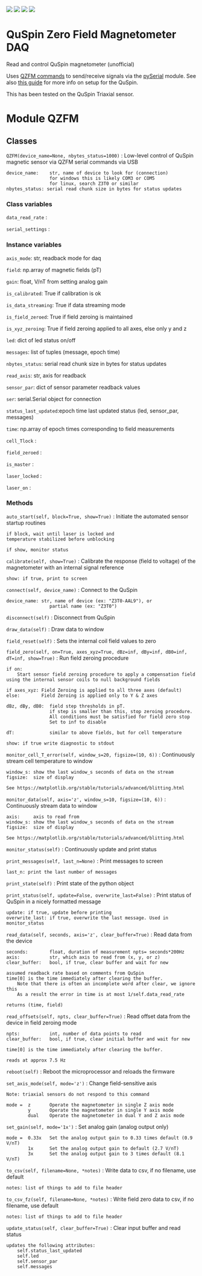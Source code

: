 <img src="https://img.shields.io/github/languages/top/ucn-triumf/QZFM"/> <img src="https://img.shields.io/github/languages/code-size/ucn-triumf/QZFM"/> <img src="https://img.shields.io/github/license/ucn-triumf/QZFM"/> <img src="https://img.shields.io/github/last-commit/ucn-triumf/QZFM"/> 


# QuSpin Zero Field Magnetometer DAQ

Read and control QuSpin magnetometer (unofficial)

Uses [QZFM commands] to send/receive signals via the [pySerial](https://pyserial.readthedocs.io/) module. See also [this guide](https://quspin.com/products-qzfm-gen2-arxiv/qzfm-quick-start-guide/) for more info on setup for the QuSpin.

This has been tested on the QuSpin Triaxial sensor. 

Module QZFM
===========

Classes
-------

`QZFM(device_name=None, nbytes_status=1000)`
:   Low-level control of QuSpin magnetic sensor via QZFM serial commands via USB

    device_name:    str, name of device to look for (connection)
                    for windows this is likely COM3 or COM5
                    for linux, search Z3T0 or similar    
    nbytes_status: serial read chunk size in bytes for status updates

### Class variables

`data_read_rate`
:

`serial_settings`
:

### Instance variables

`axis_mode`:          str, readback mode for daq

`field`:              np.array of magnetic fields (pT)

`gain`:               float, V/nT from setting analog gain

`is_calibrated`:      True if calibration is ok

`is_data_streaming`:  True if data streaming mode   

`is_field_zeroed`:    True if field zeroing is maintained

`is_xyz_zeroing`:     True if field zeroing applied to all axes, else only y and z

`led`:                dict of led status on/off

`messages`:           list of tuples (message, epoch time)

`nbytes_status`:      serial read chunk size in bytes for status updates

`read_axis`:          str, axis for readback

`sensor_par`:         dict of sensor parameter readback values

`ser`:                serial.Serial object for connection

`status_last_updated`:epoch time last updated status (led, sensor_par, messages)

`time`:               np.array of epoch times corresponding to field measurements 

`cell_Tlock`
:

`field_zeroed`
:

`is_master`
:

`laser_locked`
:

`laser_on`
:

### Methods

`auto_start(self, block=True, show=True)`
:   Initiate the automated sensor startup routines
        
    if block, wait until laser is locked and 
    temperature stabilized before unblocking
    
    if show, monitor status

`calibrate(self, show=True)`
:   Calibrate the response (field to voltage) of the magnetometer with an internal signal reference
    
    show: if true, print to screen

`connect(self, device_name)`
:   Connect to the QuSpin
    
    device_name: str, name of device (ex: "Z3T0-AAL9"), or 
                    partial name (ex: "Z3T0")

`disconnect(self)`
:   Disconnect from QuSpin

`draw_data(self)`
:   Draw data to window

`field_reset(self)`
:   Sets the internal coil field values to zero

`field_zero(self, on=True, axes_xyz=True, dBz=inf, dBy=inf, dB0=inf, dT=inf, show=True)`
:   Run field zeroing procedure
    
    if on: 
        Start sensor field zeroing procedure to apply a compensation field using the internal sensor coils to null background fields 
    
    if axes_xyz: Field Zeroing is applied to all three axes (default)
    else:        Field Zeroing is applied only to Y & Z axes
    
    dBz, dBy, dB0:  field step thresholds in pT. 
                    if step is smaller than this, stop zeroing procedure.
                    All conditions must be satisfied for field zero stop
                    Set to inf to disable
    
    dT:             similar to above fields, but for cell temperature
    
    show: if true write diagnostic to stdout

`monitor_cell_T_error(self, window_s=20, figsize=(10, 6))`
:   Continuously stream cell temperature to window
    
    window_s: show the last window_s seconds of data on the stream
    figsize:  size of display
    
    See https://matplotlib.org/stable/tutorials/advanced/blitting.html

`monitor_data(self, axis='z', window_s=10, figsize=(10, 6))`
:   Continuously stream data to window
    
    axis:     axis to read from
    window_s: show the last window_s seconds of data on the stream
    figsize:  size of display
    
    See https://matplotlib.org/stable/tutorials/advanced/blitting.html

`monitor_status(self)`
:   Continuously update and print status

`print_messages(self, last_n=None)`
:   Print messages to screen
    
    last_n: print the last number of messages

`print_state(self)`
:   Print state of the python object

`print_status(self, update=False, overwrite_last=False)`
:   Print status of QuSpin in a nicely formatted message
    
    update: if true, update before printing
    overwrite_last: if true, overwrite the last message. Used in monitor_status

`read_data(self, seconds, axis='z', clear_buffer=True)`
:   Read data from the device 
    
    seconds:        float, duration of measurement npts= seconds*200Hz
    axis:           str, which axis to read from (x, y, or z)
    clear_buffer:   bool, if true, clear buffer and wait for new
    
    assumed readback rate based on comments from QuSpin
    time[0] is the time immediately after clearing the buffer. 
        Note that there is often an incomplete word after clear, we ignore this
        As a result the error in time is at most 1/self.data_read_rate
    
    returns (time, field)

`read_offsets(self, npts, clear_buffer=True)`
:   Read offset data from the device in field zeroing mode 
    
    npts:           int, number of data points to read
    clear_buffer:   bool, if true, clear initial buffer and wait for new
    
    time[0] is the time immediately after clearing the buffer. 
    
    reads at approx 7.5 Hz

`reboot(self)`
:   Reboot the microprocessor and reloads the firmware

`set_axis_mode(self, mode='z')`
:   Change field-sensitive axis
    
    Note: triaxial sensors do not respond to this command
    
    mode =  z       Operate the magnetometer in single Z axis mode
            y       Operate the magnetometer in single Y axis mode
            dual    Operate the magnetometer in dual Y and Z axis mode

`set_gain(self, mode='1x')`
:   Set analog gain (analog output only)
    
    mode =  0.33x   Set the analog output gain to 0.33 times default (0.9 V/nT)
            1x      Set the analog output gain to default (2.7 V/nT)
            3x      Set the analog output gain to 3 times default (8.1 V/nT)

`to_csv(self, filename=None, *notes)`
:   Write data to csv, if no filename, use default
    
    notes: list of things to add to file header

`to_csv_fz(self, filename=None, *notes)`
:   Write field zero data to csv, if no filename, use default
    
    notes: list of things to add to file header

`update_status(self, clear_buffer=True)`
:   Clear input buffer and read status
    
    updates the following attributes: 
        self.status_last_updated
        self.led
        self.sensor_par
        self.messages



[QZFM commands]:https://quspin.com/products-qzfm-gen2-arxiv/qzfm-command-list/
